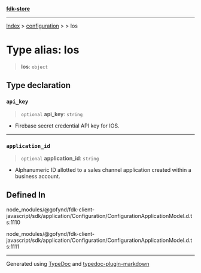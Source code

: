 [**fdk-store**](../../../README.md)
***

[Index](../../../API.md) > [configuration](../../README.md) > [<internal>](../README.md) > Ios

# Type alias: Ios

> **Ios**: `object`

## Type declaration

### `api_key`

> `optional` **api\_key**: `string`

- Firebase secret credential API key for IOS.

***

### `application_id`

> `optional` **application\_id**: `string`

- Alphanumeric ID allotted to a sales
channel application created within a business account.

## Defined In

node\_modules/@gofynd/fdk-client-javascript/sdk/application/Configuration/ConfigurationApplicationModel.d.ts:1110

node\_modules/@gofynd/fdk-client-javascript/sdk/application/Configuration/ConfigurationApplicationModel.d.ts:1111

***
Generated using [TypeDoc](https://typedoc.org/) and [typedoc-plugin-markdown](https://www.npmjs.com/package/typedoc-plugin-markdown)
